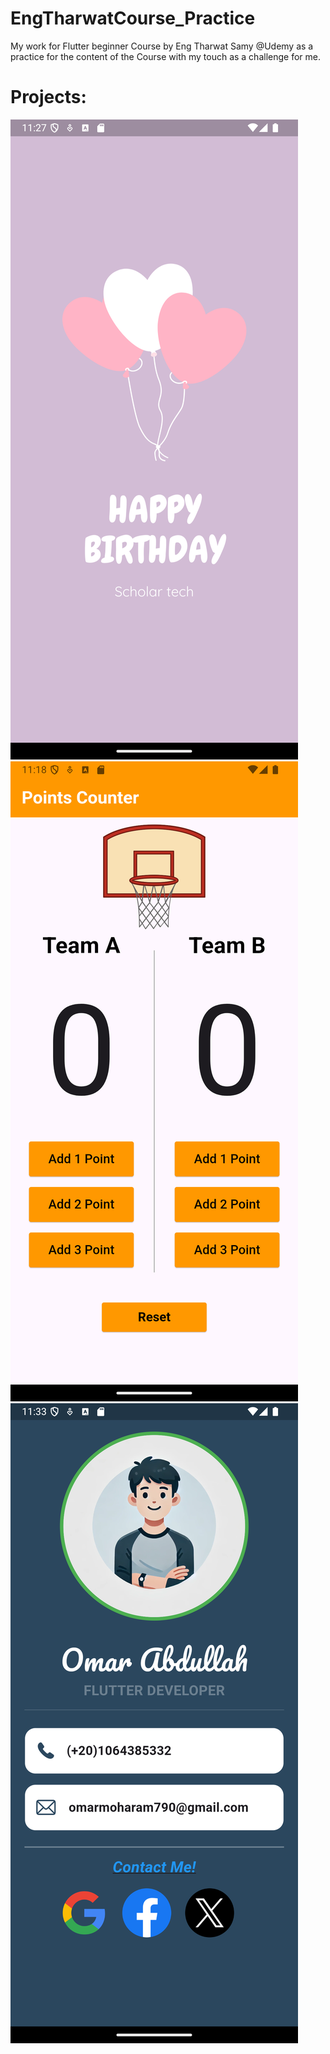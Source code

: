 # EngTharwatCourse_Practice
My work for Flutter beginner Course by Eng Tharwat Samy @Udemy as a practice for the content of the Course with my touch as a challenge for me.

# Projects:
![Birthday Card](Screenshot_1729196863.png)
![Basketball Points Counter](Screenshot_1729196320.png)
![Business Card](Screenshot_1729197217.png)